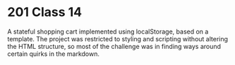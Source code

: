 # 201 Class 14
A stateful shopping cart implemented using localStorage, based on a template. The project was restricted to styling and scripting without altering the HTML structure, so most of the challenge was in finding ways around certain quirks in the markdown.
